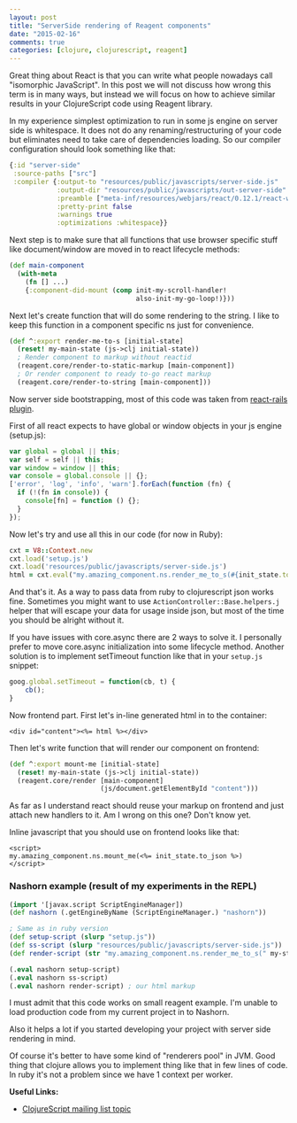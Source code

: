 ```yaml
---
layout: post
title: "ServerSide rendering of Reagent components"
date: "2015-02-16"
comments: true
categories: [clojure, clojurescript, reagent]
---
```


Great thing about React is that you can write what people nowadays call "isomorphic JavaScript".
In this post we will not discuss how wrong this term is in many ways,
but instead we will focus on how to achieve similar results in your ClojureScript code using Reagent library.

<!--more-->

In my experience simplest optimization to run in some js engine on server side is whitespace.
It does not do any renaming/restructuring of your code but eliminates need to take care of dependencies loading.
So our compiler configuration should look something like that:

```clojure
{:id "server-side"
 :source-paths ["src"]
 :compiler {:output-to "resources/public/javascripts/server-side.js"
            :output-dir "resources/public/javascripts/out-server-side"
            :preamble ["meta-inf/resources/webjars/react/0.12.1/react-with-addons.min.js"]
            :pretty-print false
            :warnings true
            :optimizations :whitespace}}
```

Next step is to make sure that all functions that use browser specific stuff like document/window are moved in to react lifecycle methods:

```clojure
(def main-component
  (with-meta
    (fn [] ...)
    {:component-did-mount (comp init-my-scroll-handler!
                                also-init-my-go-loop!)}))
```

Next let's create function that will do some rendering to the string.
I like to keep this function in a component specific ns just for convenience.

```clojure
(def ^:export render-me-to-s [initial-state]
  (reset! my-main-state (js->clj initial-state))
  ; Render component to markup without reactid
  (reagent.core/render-to-static-markup [main-component])
  ; Or render component to ready to-go react markup
  (reagent.core/render-to-string [main-component]))
```

Now server side bootstrapping, most of this code was taken from [react-rails plugin](https://github.com/reactjs/react-rails).

First of all react expects to have global or window objects in your js engine (setup.js):

```javascript
var global = global || this;
var self = self || this;
var window = window || this;
var console = global.console || {};
['error', 'log', 'info', 'warn'].forEach(function (fn) {
  if (!(fn in console)) {
    console[fn] = function () {};
  }
});
```

Now let's try and use all this in our code (for now in Ruby):

```ruby
cxt = V8::Context.new
cxt.load('setup.js')
cxt.load('resources/public/javascripts/server-side.js')
html = cxt.eval("my.amazing_component.ns.render_me_to_s(#{init_state.to_json})")
```

And that's it. As a way to pass data from ruby to clojurescript json works fine.
Sometimes you might want to use `ActionController::Base.helpers.j` helper that will
escape your data for usage inside json, but most of the time you should be alright without it.

If you have issues with core.async there are 2 ways to solve it.
I personally prefer to move core.async initialization into some lifecycle method.
Another solution is to implement setTimeout function like that in your `setup.js` snippet:

```javascript
goog.global.setTimeout = function(cb, t) {
    cb();
}
```

Now frontend part. First let's in-line generated html in to the container:

```erb
<div id="content"><%= html %></div>
```

Then let's write function that will render our component on frontend:

```clojure
(def ^:export mount-me [initial-state]
  (reset! my-main-state (js->clj initial-state))
  (reagent.core/render [main-component]
                       (js/document.getElementById "content")))
```

As far as I understand react should reuse your markup on frontend and just attach new handlers to it.
Am I wrong on this one? Don't know yet.

Inline javascript that you should use on frontend looks like that:

```erb
<script>
my.amazing_component.ns.mount_me(<%= init_state.to_json %>)
</script>
```

### Nashorn example (result of my experiments in the REPL)

```clojure
(import '[javax.script ScriptEngineManager])
(def nashorn (.getEngineByName (ScriptEngineManager.) "nashorn"))

; Same as in ruby version
(def setup-script (slurp "setup.js"))
(def ss-script (slurp "resources/public/javascripts/server-side.js"))
(def render-script (str "my.amazing_component.ns.render_me_to_s(" my-state-json-string ");"))

(.eval nashorn setup-script)
(.eval nashorn ss-script)
(.eval nashorn render-script) ; our html markup
```

I must admit that this code works on small reagent example.
I'm unable to load production code from my current project in to Nashorn.

Also it helps a lot if you started developing your project with server side rendering in mind.

Of course it's better to have some kind of "renderers pool" in JVM.
Good thing that clojure allows you to implement thing like that in few lines of code.
In ruby it's not a problem since we have 1 context per worker.

**Useful Links:**

* [ClojureScript mailing list topic](https://groups.google.com/forum/#!topic/clojurescript/IIjUxnl4Zbw)
